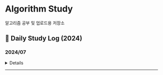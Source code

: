 # Algorithm Study
알고리즘 공부 및 업로드용 저장소

## 📖 Daily Study Log (2024)

### 2024/07
<details value="Details">
  <summary>Details</summary>
  <div markdown="1">
    
  |Date|#|Title|Solution|Remarks|
  |:--:|:--:|:--:|:--:|:--:|
  |2024-07-03|[20006](https://github.com/clap-0/algorithm_study/blob/main/Sources/BOJ/20006_랭킹전대기열.cpp)|랭킹전 대기열|구현/시뮬레이션||
  |-|[21921](https://github.com/clap-0/algorithm_study/blob/main/Sources/BOJ/21921_블로그.cpp)|블로그|누적합||
  |2024-07-06|[3758](https://github.com/clap-0/algorithm_study/blob/main/Sources/BOJ/3758_KCPC.cpp)|KCPC|구현||
  |2024-07-07|[2607](https://github.com/clap-0/algorithm_study/blob/main/Sources/BOJ/2607_비슷한단어.cpp)|비슷한 단어|구현/문자열||
  |2024-07-11|[20922](https://github.com/clap-0/algorithm_study/blob/main/Sources/BOJ/20922_겹치는건싫어.cpp)|겹치는 건 싫어|두 포인터||
  |2024-07-18|[17615](https://github.com/clap-0/algorithm_study/blob/main/Sources/BOJ/17615_볼모으기.cpp)|볼 모으기|그리디|*UPDATED*|
  |-|[14940](https://github.com/clap-0/algorithm_study/blob/main/Sources/BOJ/14940_쉬운최단거리.cpp)|쉬운 최단거리|BFS||

  </div>
</details>

---

<!--
### 2023/10
<details value="Details">
  <summary>Details</summary>
  <div markdown="1">
    
  |Date|#|Title|Solution|Remarks|
  |:--:|:--:|:--:|:--:|:--:|
  
  </div>
</details>

---
### 2023/11
<details value="Details">
  <summary>Details</summary>
  <div markdown="1">
    
  |Date|#|Title|Solution|Remarks|
  |:--:|:--:|:--:|:--:|:--:|
  
  </div>
</details>

---
### 2023/12
<details value="Details">
  <summary>Details</summary>
  <div markdown="1">
    
  |Date|#|Title|Solution|Remarks|
  |:--:|:--:|:--:|:--:|:--:|
  
  </div>
</details>

---
-->
